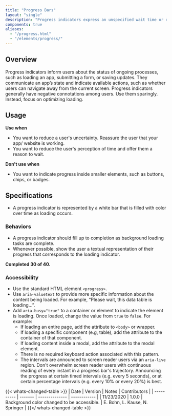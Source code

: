 ```yaml
---
title: "Progress Bars"
layout: "single"
description: "Progress indicators express an unspecified wait time or display the length of a process."
components: true
aliases:
  - "/progress.html"
  - "/elements/progress/"
---
```


## Overview

Progress indicators inform users about the status of ongoing processes, such as loading an app, submitting a form, or saving updates. They communicate an app’s state and indicate available actions, such as whether users can navigate away from the current screen. Progress indicators generally have negative connotations among users. Use them sparingly. Instead, focus on optimizing loading.

## Usage

**Use when**

- You want to reduce a user's uncertainty. Reassure the user that your app/ website is working.
- You want to reduce the user's perception of time and offer them a reason to wait.

**Don't use when**

- You want to indicate progress inside smaller elements, such as buttons, chips, or badges.

## Specifications

- A progress indicator is represented by a white bar that is filled with color over time as loading occurs.

<div class="guide-example-block">
  <div class="guide-sample">
    <div class="progress">
      <div
        id="progressExample"
        class="progress-bar"
        role="progressbar"
        style="width: 0;"
        aria-valuenow="25"
        aria-valuemin="0"
        aria-valuemax="100"
      ></div>
    </div>
  </div>
</div>

### Behaviors

- A progress indicator should fill up to completion as background loading tasks are complete.
- Whenever possible, show the user a textual representation of their progress that corresponds to the loading indicator.

<div class="guide-example-block">
  <div class="guide-sample text-center text-primary">
    <div class="progress">
      <div
        class="progress-bar"
        role="progressbar"
        style="width: 75%;"
        aria-valuenow="75"
        aria-valuemin="0"
        aria-valuemax="100"
      ></div>
    </div>
    <div class="text-left text-dark">
      <strong>Completed 30 of 40. </strong>
    </div>
  </div>
</div>

### Accessibility

- Use the standard HTML element `<progress>`.
- Use `aria-valuetext` to provide more specific information about the content being loaded. For example, “Please wait, this data table is loading…”.
- Add `aria-busy="true"` to a container or element to indicate the element is loading. Once loaded, change the value from `true` to `false`. For example:
  - If loading an entire page, add the attribute to `<body>` or wrapper.
  - If loading a specific component (e.g, table), add the attribute to the container of that component.
  - If loading content inside a modal, add the attribute to the modal element.
  - There is no required keyboard action associated with this pattern.
  - The intervals are announced to screen reader users via an `aria-live` region. Don't overwhelm screen reader users with continuous reading of every instant in a progress bar's trajectory. Announcing the progress at certain timed intervals (e.g. every 5 seconds), or at certain percentage intervals (e.g. every 10% or every 20%) is best.

{{< whats-changed-table >}}
| Date       | Version | Notes          | Contributors |
| ---------- | ------- | -------------- | ------------ |
| 11/23/2020 | 1.0.0   | Background color changed to be accessible.  | E. Bohn, L. Kause, N. Springer     |
{{</ whats-changed-table >}}
